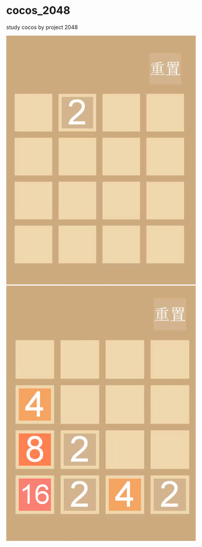 # cocos_2048
study cocos by project 2048


![image](https://github.com/LonelyCuiHua/cocos_2048/blob/master/images/1.jpg)![image](https://github.com/LonelyCuiHua/cocos_2048/blob/master/images/2.jpg)
